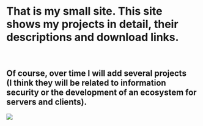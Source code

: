 <h1> That is my small site. This site shows my projects in detail, their descriptions and download links.</h1><br>
<h2>Of course, over time I will add several projects <br>
(I think they will be related to information security or the development of an ecosystem for servers and clients).</h2>

<img src="https://github.com/JuneSunAt7/gem13.github.io/assets/63651740/ca42e694-658e-4e73-b21d-ad9d97787aab"/>

